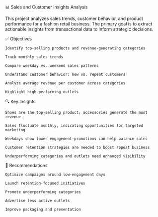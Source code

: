 📊 Sales and Customer Insights Analysis

This project analyzes sales trends, customer behavior, and product performance for a fashion retail business. The primary goal is to extract actionable insights from transactional data to inform strategic decisions.

✅ Objectives

    Identify top-selling products and revenue-generating categories

    Track monthly sales trends

    Compare weekday vs. weekend sales patterns

    Understand customer behavior: new vs. repeat customers

    Analyze average revenue per customer across categories

    Highlight high-performing outlets

🔍 Key Insights

    Shoes are the top-selling product; accessories generate the most revenue

    Sales fluctuate monthly, indicating opportunities for targeted marketing

    Weekdays show lower engagement—promotions can help balance sales

    Customer retention strategies are needed to boost repeat business

    Underperforming categories and outlets need enhanced visibility

📌 Recommendations

    Optimize campaigns around low-engagement days

    Launch retention-focused initiatives

    Promote underperforming categories

    Advertise less active outlets

    Improve packaging and presentation
